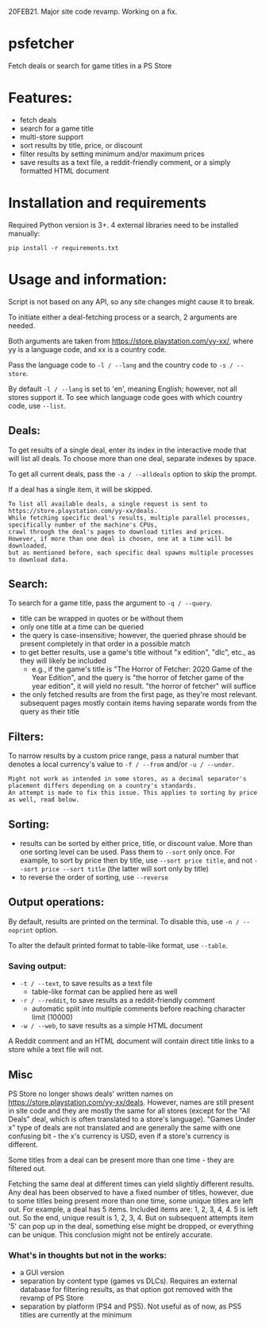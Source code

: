 20FEB21. Major site code revamp. Working on a fix.


# psfetcher
 Fetch deals or search for game titles in a PS Store

 # Features:
  - fetch deals
  - search for a game title
  - multi-store support
  - sort results by title, price, or discount
  - filter results by setting minimum and/or maximum prices
  - save results as a text file, a reddit-friendly comment, or a simply formatted HTML document

 # Installation and requirements
 Required Python version is 3+. 4 external libraries need to be installed manually:

 `pip install -r requirements.txt`

 # Usage and information:

 Script is not based on any API, so any site changes might cause it to break.

 To initiate either a deal-fetching process or a search, 2 arguments are needed.

 Both arguments are taken from https://store.playstation.com/yy-xx/, where yy is a language code, and xx is a country code.

 Pass the language code to `-l / --lang` and the country code to `-s / --store`.

 By default `-l / --lang` is set to 'en', meaning English; however, not all stores support it. To see which language code goes with which country code, use `--list`.

   ## Deals:
   To get results of a single deal, enter its index in the interactive mode that will list all deals. To choose more than one deal, separate indexes by space.

   To get all current deals, pass the `-a / --alldeals` option to skip the prompt.

   If a deal has a single item, it will be skipped.

    To list all available deals, a single request is sent to https://store.playstation.com/yy-xx/deals.
    While fetching specific deal's results, multiple parallel processes, specifically number of the machine's CPUs,
    crawl through the deal's pages to download titles and prices.
    However, if more than one deal is chosen, one at a time will be downloaded,
    but as mentioned before, each specific deal spawns multiple processes to download data.

   ## Search:
   To search for a game title, pass the argument to `-q / --query`.

   - title can be wrapped in quotes or be without them
   - only one title at a time can be queried
   - the query is case-insensitive; however, the queried phrase should be present completely in that order in a possible match
   - to get better results, use a game's title without "x edition", "dlc", etc., as they will likely be included
     - e.g., if the game's title is "The Horror of Fetcher: 2020 Game of the Year Edition",
       and the query is "the horror of fetcher game of the year edition", it will yield no result. "the horror of fetcher" will suffice
   - the only fetched results are from the first page, as they're most relevant. 
    subsequent pages mostly contain items having separate words from the query as their title

   ## Filters:
   To narrow results by a custom price range, pass a natural number that denotes a local currency's value to `-f / --from` and/or `-u / --under`.

    Might not work as intended in some stores, as a decimal separator's placement differs depending on a country's standards.
    An attempt is made to fix this issue. This applies to sorting by price as well, read below.

   ## Sorting:
   - results can be sorted by either price, title, or discount value. More than one sorting level can be used. Pass them to `--sort` only once.
   For example, to sort by price then by title, use `--sort price title`, and not `--sort price --sort title` (the latter will sort only by title)
   - to reverse the order of sorting, use `--reverse`

   ## Output operations:
   By default, results are printed on the terminal. To disable this, use `-n / --noprint` option.

   To alter the default printed format to table-like format, use `--table`.
   ### Saving output:
   - `-t / --text`, to save results as a text file
      - table-like format can be applied here as well
   - `-r / --reddit`, to save results as a reddit-friendly comment
      - automatic split into multiple comments before reaching character limit (10000)
   - `-w / --web`, to save results as a simple HTML document

   A Reddit comment and an HTML document will contain direct title links to a store while a text file will not.

  ## Misc 
   PS Store no longer shows deals' written names on https://store.playstation.com/yy-xx/deals. However, names are still present in site code and they are mostly the same for all stores (except for the "All Deals" deal, which is often translated to a store's language). "Games Under x" type of deals are not translated and are generally the same with one confusing bit - the x's currency is USD, even if a store's currency is different.
   
   Some titles from a deal can be present more than one time - they are filtered out.
   
   Fetching the same deal at different times can yield slightly different results. Any deal has been observed to have a fixed number of titles, however, due to some titles being present more than one time, some unique titles are left out. For example, a deal has 5 items. Included items are: 1, 2, 3, 4, 4. 5 is left out. So the end, unique result is 1, 2, 3, 4. But on subsequent attempts item '5' can pop up in the deal, something else might be dropped, or everything can be unique. This conclusion might not be entirely accurate.

   ### What's in thoughts but not in the works:
   - a GUI version
   - separation by content type (games vs DLCs). Requires an external database for filtering results, as that option got removed with the revamp of PS Store 
   - separation by platform (PS4 and PS5). Not useful as of now, as PS5 titles are currently at the minimum
